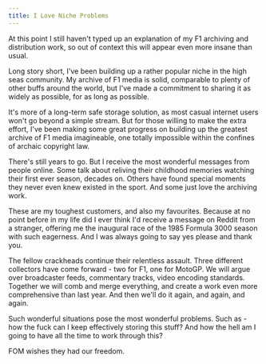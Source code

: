 ```yaml
---
title: I Love Niche Problems
---
```


<div>
    <p>
        At this point I still haven't typed up an explanation of my F1 archiving and distribution work, so out of context this will appear even more insane than usual.
    </p>
    <p>
        Long story short, I've been building up a rather popular niche in the high seas community. My archive of F1 media is solid, comparable to plenty of other buffs around the world, but I've made a commitment to sharing it as widely as possible, for as long as possible.
    </p>
    <p>
        It's more of a long-term safe storage solution, as most casual internet users won't go beyond a simple stream. But for those willing to make the extra effort, I've been making some great progress on building up the greatest archive of F1 media imagineable, one totally impossible within the confines of archaic copyright law.
    </p>
    <p>
        There's still years to go. But I receive the most wonderful messages from people online. Some talk about reliving their childhood memories watching their first ever season, decades on. Others have found special moments they never even knew existed in the sport. And some just love the archiving work.
    </p>
    <p>
        These are my toughest customers, and also my favourites. Because at no point before in my life did I ever think I'd receive a message on Reddit from a stranger, offering me the inaugural race of the 1985 Formula 3000 season with such eagerness. And I was always going to say yes please and thank you.
    </p>
    <p>
        The fellow crackheads continue their relentless assault. Three different collectors have come forward - two for F1, one for MotoGP. We will argue over broadcaster feeds, commentary tracks, video encoding standards. Together we will comb and merge everything, and create a work even more comprehensive than last year. And then we'll do it again, and again, and again.
    </p>
    <p>
        Such wonderful situations pose the most wonderful problems. Such as - how the fuck can I keep effectively storing this stuff? And how the hell am I going to have all the time to work through this?
    </p>
    <p>
        FOM wishes they had our freedom.
    </p>
    <script defer src="https://comments.oakreef.ie/comentario.js"></script>
<comentario-comments></comentario-comments>
</div>
